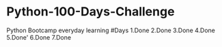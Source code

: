# Python-100-Days-Challenge
Python Bootcamp everyday learning
#Days
1.Done
2.Done
3.Done
4.Done
5.Done'
6.Done
7.Done
